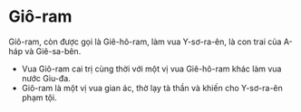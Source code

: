 # Giô-ram

Giô-ram, còn được gọi là Giê-hô-ram, làm vua Y-sơ-ra-ên, là con trai của A-háp và Giê-sa-bên.
- Vua Giô-ram cai trị cùng thời với một vị vua Giê-hô-ram khác làm vua nước Giu-đa. 
- Giô-ram là một vị vua gian ác, thờ lạy tà thần và khiến cho Y-sơ-ra-ên phạm tội.

